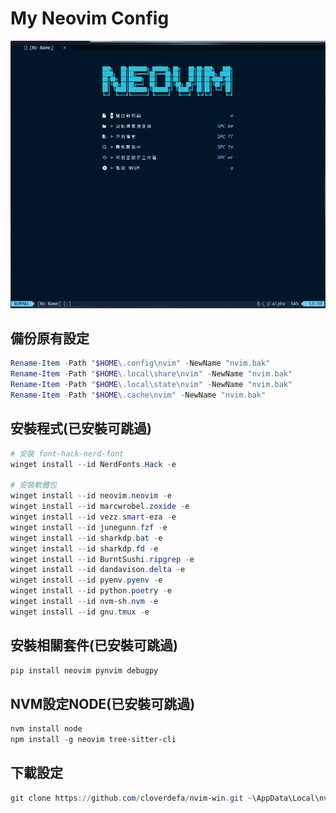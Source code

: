 # My Neovim Config

![image](https://github.com/cloverdefa/nvim-win/blob/main/cover.jpg)

## 備份原有設定

```PowerShell
Rename-Item -Path "$HOME\.config\nvim" -NewName "nvim.bak"
Rename-Item -Path "$HOME\.local\share\nvim" -NewName "nvim.bak"
Rename-Item -Path "$HOME\.local\state\nvim" -NewName "nvim.bak"
Rename-Item -Path "$HOME\.cache\nvim" -NewName "nvim.bak"
```

## 安裝程式(已安裝可跳過)

```PowerShell
# 安裝 font-hack-nerd-font
winget install --id NerdFonts.Hack -e

# 安裝軟體包
winget install --id neovim.neovim -e
winget install --id marcwrobel.zoxide -e
winget install --id vezz.smart-eza -e
winget install --id junegunn.fzf -e
winget install --id sharkdp.bat -e
winget install --id sharkdp.fd -e
winget install --id BurntSushi.ripgrep -e
winget install --id dandavison.delta -e
winget install --id pyenv.pyenv -e
winget install --id python.poetry -e
winget install --id nvm-sh.nvm -e
winget install --id gnu.tmux -e

```

## 安裝相關套件(已安裝可跳過)

```PowerShell
pip install neovim pynvim debugpy
```

## NVM設定NODE(已安裝可跳過)

```PowerShell
nvm install node
npm install -g neovim tree-sitter-cli

```

## 下載設定

```PowerShell
git clone https://github.com/cloverdefa/nvim-win.git ~\AppData\Local\nvim
```
